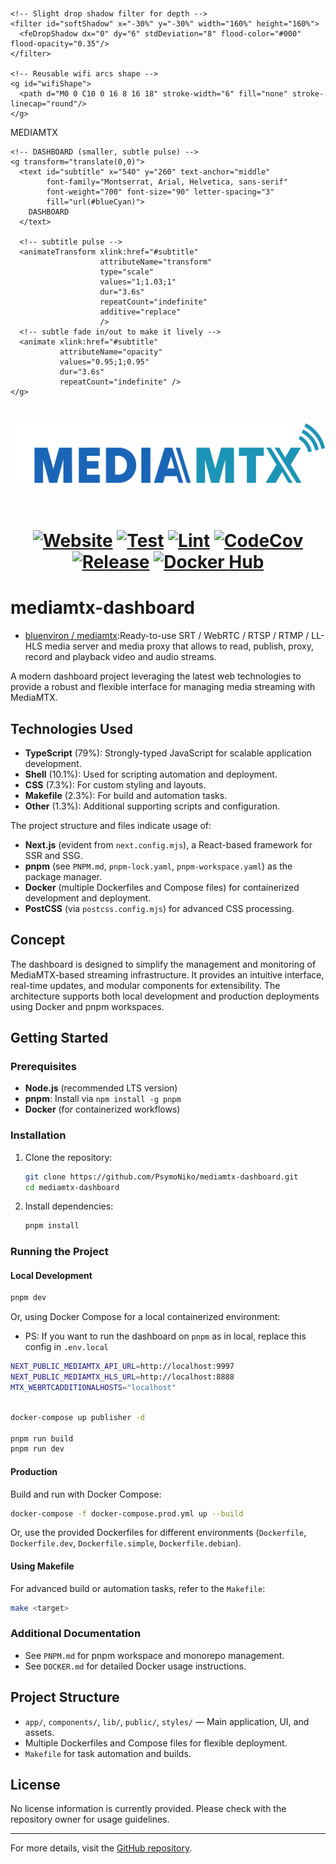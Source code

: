 
 

<svg xmlns="http://www.w3.org/2000/svg" viewBox="0 0 1200 360" width="1200" height="360" role="img" aria-label="MediaMTX Dashboard animated logo">
  <defs>
    <!-- Gradient matching the logo: blue -> cyan -->
    <linearGradient id="blueCyan" x1="0%" x2="100%" y1="0%" y2="0%">
      <stop id="s1" offset="0%" stop-color="#1666C6"/>
      <stop id="s2" offset="100%" stop-color="#13A8C8"/>
      <!-- animate gradient travel -->
      <animate xlink:href="#s1" attributeName="offset" values="0%;10%;0%" dur="3.5s" repeatCount="indefinite" />
      <animate xlink:href="#s2" attributeName="offset" values="100%;90%;100%" dur="3.5s" repeatCount="indefinite" />
    </linearGradient>

    <!-- Slight drop shadow filter for depth -->
    <filter id="softShadow" x="-30%" y="-30%" width="160%" height="160%">
      <feDropShadow dx="0" dy="6" stdDeviation="8" flood-color="#000" flood-opacity="0.35"/>
    </filter>

    <!-- Reusable wifi arcs shape -->
    <g id="wifiShape">
      <path d="M0 0 C10 0 16 8 16 18" stroke-width="6" fill="none" stroke-linecap="round"/>
    </g>
  </defs>

  <!-- Background (transparent) but black-friendly if displayed on dark background -->
  <rect width="100%" height="100%" fill="transparent"/>

  <!-- Main text group -->
  <g transform="translate(60,0)">
    <!-- MEDIAMTX -->
    <text x="540" y="140" text-anchor="middle"
          font-family="Montserrat, Arial, Helvetica, sans-serif"
          font-weight="800" font-size="140" letter-spacing="2"
          filter="url(#softShadow)"
          fill="url(#blueCyan)">
      MEDIAMTX
    </text>

    <!-- DASHBOARD (smaller, subtle pulse) -->
    <g transform="translate(0,0)">
      <text id="subtitle" x="540" y="260" text-anchor="middle"
            font-family="Montserrat, Arial, Helvetica, sans-serif"
            font-weight="700" font-size="90" letter-spacing="3"
            fill="url(#blueCyan)">
        DASHBOARD
      </text>

      <!-- subtitle pulse -->
      <animateTransform xlink:href="#subtitle"
                        attributeName="transform"
                        type="scale"
                        values="1;1.03;1"
                        dur="3.6s"
                        repeatCount="indefinite"
                        additive="replace"
                        />
      <!-- subtle fade in/out to make it lively -->
      <animate xlink:href="#subtitle"
               attributeName="opacity"
               values="0.95;1;0.95"
               dur="3.6s"
               repeatCount="indefinite" />
    </g>
  </g>

  <!-- Wi-Fi icon at top-right of the word mark (animated 'wave' opacity) -->
  <g transform="translate(983,38) scale(1.3)">
    <!-- three arcs with staggered animation -->
    <path d="M10 86 C30 50 70 50 90 86" stroke="url(#blueCyan)" stroke-width="8" fill="none" stroke-linecap="round" opacity="0.95">
      <animate attributeName="opacity" values="0.6;1;0.6" dur="2.4s" repeatCount="indefinite" />
      <animateTransform attributeName="transform" type="translate" values="0 0;0 -4;0 0" dur="2.4s" repeatCount="indefinite"/>
    </path>
    <path d="M20 60 C40 36 60 36 80 60" stroke="url(#blueCyan)" stroke-width="7" fill="none" stroke-linecap="round" opacity="0.9">
      <animate attributeName="opacity" values="0.5;1;0.5" dur="2.6s" begin="0.2s" repeatCount="indefinite" />
      <animateTransform attributeName="transform" type="translate" values="0 0;0 -3;0 0" dur="2.6s" begin="0.2s" repeatCount="indefinite"/>
    </path>
    <path d="M32 36 C50 18 70 18 88 36" stroke="url(#blueCyan)" stroke-width="6" fill="none" stroke-linecap="round" opacity="0.85">
      <animate attributeName="opacity" values="0.45;1;0.45" dur="2.8s" begin="0.4s" repeatCount="indefinite" />
      <animateTransform attributeName="transform" type="translate" values="0 0;0 -2;0 0" dur="2.8s" begin="0.4s" repeatCount="indefinite"/>
    </path>
  </g>

  <!-- Optional tiny entrance animation for whole logo (a light rise + fade-in) -->
  <g id="whole" opacity="0">
    <animate attributeName="opacity" from="0" to="1" dur="0.9s" begin="0s" fill="freeze"/>
  </g>
</svg>



<h1 align="center">
  <a href="https://mediamtx.org">
    <img src="logo.png" alt="MediaMTX">
  </a>

  <br>
  <br>

 [![Website](https://img.shields.io/badge/website-mediamtx.org-1c94b5)](https://mediamtx.org)
  [![Test](https://github.com/bluenviron/mediamtx/actions/workflows/code_test.yml/badge.svg)](https://github.com/bluenviron/mediamtx/actions/workflows/code_test.yml)
  [![Lint](https://github.com/bluenviron/mediamtx/actions/workflows/code_lint.yml/badge.svg)](https://github.com/bluenviron/mediamtx/actions/workflows/code_lint.yml)
  [![CodeCov](https://codecov.io/gh/bluenviron/mediamtx/branch/main/graph/badge.svg)](https://app.codecov.io/gh/bluenviron/mediamtx/tree/main)
  [![Release](https://img.shields.io/github/v/release/bluenviron/mediamtx)](https://github.com/bluenviron/mediamtx/releases)
  [![Docker Hub](https://img.shields.io/badge/docker-bluenviron/mediamtx-blue)](https://hub.docker.com/r/bluenviron/mediamtx)
</h1>

# mediamtx-dashboard

* [bluenviron / mediamtx](https://github.com/bluenviron/mediamtx):Ready-to-use SRT / WebRTC / RTSP / RTMP / LL-HLS media server and media proxy that allows to read, publish, proxy, record and playback video and audio streams.

A modern dashboard project leveraging the latest web technologies to provide a robust and flexible interface for managing media streaming with MediaMTX.

## Technologies Used

- **TypeScript** (79%): Strongly-typed JavaScript for scalable application development.
- **Shell** (10.1%): Used for scripting automation and deployment.
- **CSS** (7.3%): For custom styling and layouts.
- **Makefile** (2.3%): For build and automation tasks.
- **Other** (1.3%): Additional supporting scripts and configuration.

The project structure and files indicate usage of:
- **Next.js** (evident from `next.config.mjs`), a React-based framework for SSR and SSG.
- **pnpm** (see `PNPM.md`, `pnpm-lock.yaml`, `pnpm-workspace.yaml`) as the package manager.
- **Docker** (multiple Dockerfiles and Compose files) for containerized development and deployment.
- **PostCSS** (via `postcss.config.mjs`) for advanced CSS processing.

## Concept

The dashboard is designed to simplify the management and monitoring of MediaMTX-based streaming infrastructure. It provides an intuitive interface, real-time updates, and modular components for extensibility. The architecture supports both local development and production deployments using Docker and pnpm workspaces.

## Getting Started

### Prerequisites

- **Node.js** (recommended LTS version)
- **pnpm**: Install via `npm install -g pnpm`
- **Docker** (for containerized workflows)

### Installation

1. Clone the repository:
   ```bash
   git clone https://github.com/PsymoNiko/mediamtx-dashboard.git
   cd mediamtx-dashboard
   ```

2. Install dependencies:
   ```bash
   pnpm install
   ```

### Running the Project

#### Local Development

```bash
pnpm dev
```

Or, using Docker Compose for a local containerized environment:
* PS: If you want to run the dashboard on `pnpm` as in local, replace this config in `.env.local`


```bash
NEXT_PUBLIC_MEDIAMTX_API_URL=http://localhost:9997
NEXT_PUBLIC_MEDIAMTX_HLS_URL=http://localhost:8888
MTX_WEBRTCADDITIONALHOSTS="localhost"
```

```bash

docker-compose up publisher -d

pnpm run build
pnpm run dev
```

#### Production

Build and run with Docker Compose:

```bash
docker-compose -f docker-compose.prod.yml up --build
```

Or, use the provided Dockerfiles for different environments (`Dockerfile`, `Dockerfile.dev`, `Dockerfile.simple`, `Dockerfile.debian`).

#### Using Makefile

For advanced build or automation tasks, refer to the `Makefile`:

```bash
make <target>
```

### Additional Documentation

- See `PNPM.md` for pnpm workspace and monorepo management.
- See `DOCKER.md` for detailed Docker usage instructions.

## Project Structure

- `app/`, `components/`, `lib/`, `public/`, `styles/` — Main application, UI, and assets.
- Multiple Dockerfiles and Compose files for flexible deployment.
- `Makefile` for task automation and builds.

## License

No license information is currently provided. Please check with the repository owner for usage guidelines.

---

For more details, visit the [GitHub repository](https://github.com/PsymoNiko/mediamtx-dashboard).
